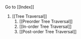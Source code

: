 Go to [[Index]]
1. [[Tree Traversal]]
	1. [[Preorder Tree Traversal]]
	2. [[In-order Tree Traversal]]
	2. [[Post-order Tree Traversal]]